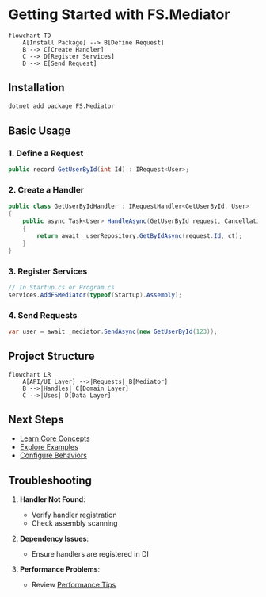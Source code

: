 # Getting Started with FS.Mediator

```mermaid
flowchart TD
    A[Install Package] --> B[Define Request]
    B --> C[Create Handler]
    C --> D[Register Services]
    D --> E[Send Request]
```

## Installation

```bash
dotnet add package FS.Mediator
```

## Basic Usage

### 1. Define a Request
```csharp
public record GetUserById(int Id) : IRequest<User>;
```

### 2. Create a Handler
```csharp
public class GetUserByIdHandler : IRequestHandler<GetUserById, User>
{
    public async Task<User> HandleAsync(GetUserById request, CancellationToken ct)
    {
        return await _userRepository.GetByIdAsync(request.Id, ct);
    }
}
```

### 3. Register Services
```csharp
// In Startup.cs or Program.cs
services.AddFSMediator(typeof(Startup).Assembly);
```

### 4. Send Requests
```csharp
var user = await _mediator.SendAsync(new GetUserById(123));
```

## Project Structure

```mermaid
flowchart LR
    A[API/UI Layer] -->|Requests| B[Mediator]
    B -->|Handles| C[Domain Layer]
    C -->|Uses| D[Data Layer]
```

## Next Steps

- [Learn Core Concepts](basic-concepts.md)
- [Explore Examples](examples/)
- [Configure Behaviors](configuration/behaviors.md)

## Troubleshooting

1. **Handler Not Found**:
   - Verify handler registration
   - Check assembly scanning

2. **Dependency Issues**:
   - Ensure handlers are registered in DI

3. **Performance Problems**:
   - Review [Performance Tips](streaming/performance-tips.md)
